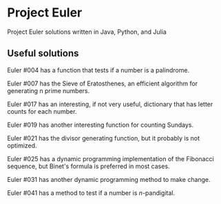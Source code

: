 # Project Euler
Project Euler solutions written in Java, Python, and Julia

## Useful solutions
Euler #004 has a function that tests if a number is a palindrome.

Euler #007 has the Sieve of Eratosthenes, an efficient algorithm for generating n prime numbers. 

Euler #017 has an interesting, if not very useful, dictionary that has letter counts for each number. 

Euler #019 has another interesting function for counting Sundays. 

Euler #021 has the divisor generating function, but it probably is not optimized. 

Euler #025 has a dynamic programming implementation of the Fibonacci sequence, but Binet's formula is preferred in most cases. 

Euler #031 has another dynamic programming method to make change. 

Euler #041 has a method to test if a number is <i>n</i>-pandigital. 
